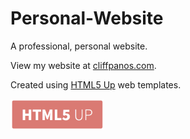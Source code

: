# Personal-Website
A professional, personal website.

View my website at [cliffpanos.com](http://www.cliffpanos.com).

Created using [HTML5 Up](https://html5up.net "HTML5 UP!") web templates.
<p align="left">
    <img src="html5-up/html5logo.png" width=150em>
</p>
